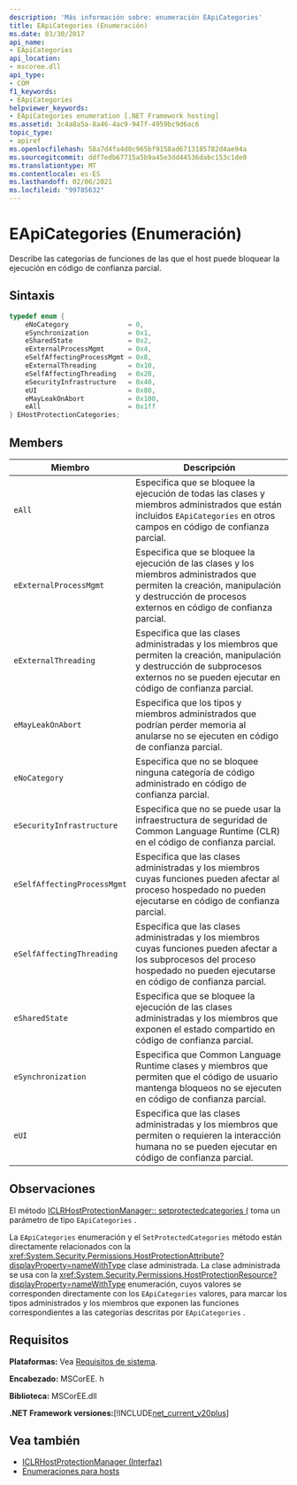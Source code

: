 ```yaml
---
description: 'Más información sobre: enumeración EApiCategories'
title: EApiCategories (Enumeración)
ms.date: 03/30/2017
api_name:
- EApiCategories
api_location:
- mscoree.dll
api_type:
- COM
f1_keywords:
- EApiCategories
helpviewer_keywords:
- EApiCategories enumeration [.NET Framework hosting]
ms.assetid: 3c4a8a5a-8a46-4ac9-947f-4959bc9d6ac6
topic_type:
- apiref
ms.openlocfilehash: 58a7d4fa4d0c965bf9158ad6713185782d4ae94a
ms.sourcegitcommit: ddf7edb67715a5b9a45e3dd44536dabc153c1de0
ms.translationtype: MT
ms.contentlocale: es-ES
ms.lasthandoff: 02/06/2021
ms.locfileid: "99785632"
---
```

# <a name="eapicategories-enumeration"></a>EApiCategories (Enumeración)

Describe las categorías de funciones de las que el host puede bloquear la ejecución en código de confianza parcial.  
  
## <a name="syntax"></a>Sintaxis  
  
```cpp  
typedef enum {  
    eNoCategory               = 0,  
    eSynchronization          = 0x1,  
    eSharedState              = 0x2,  
    eExternalProcessMgmt      = 0x4,  
    eSelfAffectingProcessMgmt = 0x8,  
    eExternalThreading        = 0x10,  
    eSelfAffectingThreading   = 0x20,  
    eSecurityInfrastructure   = 0x40,  
    eUI                       = 0x80,  
    eMayLeakOnAbort           = 0x100,  
    eAll                      = 0x1ff  
} EHostProtectionCategories;  
```  
  
## <a name="members"></a>Members  
  
|Miembro|Descripción|  
|------------|-----------------|  
|`eAll`|Especifica que se bloquee la ejecución de todas las clases y miembros administrados que están incluidos `EApiCategories` en otros campos en código de confianza parcial.|  
|`eExternalProcessMgmt`|Especifica que se bloquee la ejecución de las clases y los miembros administrados que permiten la creación, manipulación y destrucción de procesos externos en código de confianza parcial.|  
|`eExternalThreading`|Especifica que las clases administradas y los miembros que permiten la creación, manipulación y destrucción de subprocesos externos no se pueden ejecutar en código de confianza parcial.|  
|`eMayLeakOnAbort`|Especifica que los tipos y miembros administrados que podrían perder memoria al anularse no se ejecuten en código de confianza parcial.|  
|`eNoCategory`|Especifica que no se bloquee ninguna categoría de código administrado en código de confianza parcial.|  
|`eSecurityInfrastructure`|Especifica que no se puede usar la infraestructura de seguridad de Common Language Runtime (CLR) en el código de confianza parcial.|  
|`eSelfAffectingProcessMgmt`|Especifica que las clases administradas y los miembros cuyas funciones pueden afectar al proceso hospedado no pueden ejecutarse en código de confianza parcial.|  
|`eSelfAffectingThreading`|Especifica que las clases administradas y los miembros cuyas funciones pueden afectar a los subprocesos del proceso hospedado no pueden ejecutarse en código de confianza parcial.|  
|`eSharedState`|Especifica que se bloquee la ejecución de las clases administradas y los miembros que exponen el estado compartido en código de confianza parcial.|  
|`eSynchronization`|Especifica que Common Language Runtime clases y miembros que permiten que el código de usuario mantenga bloqueos no se ejecuten en código de confianza parcial.|  
|`eUI`|Especifica que las clases administradas y los miembros que permiten o requieren la interacción humana no se pueden ejecutar en código de confianza parcial.|  
  
## <a name="remarks"></a>Observaciones  

 El método [ICLRHostProtectionManager:: setprotectedcategories (](iclrhostprotectionmanager-setprotectedcategories-method.md) toma un parámetro de tipo `EApiCategories` .  
  
 La `EApiCategories` enumeración y el `SetProtectedCategories` método están directamente relacionados con la <xref:System.Security.Permissions.HostProtectionAttribute?displayProperty=nameWithType> clase administrada. La clase administrada se usa con la <xref:System.Security.Permissions.HostProtectionResource?displayProperty=nameWithType> enumeración, cuyos valores se corresponden directamente con los `EApiCategories` valores, para marcar los tipos administrados y los miembros que exponen las funciones correspondientes a las categorías descritas por `EApiCategories` .  
  
## <a name="requirements"></a>Requisitos  

 **Plataformas:** Vea [Requisitos de sistema](../../get-started/system-requirements.md).  
  
 **Encabezado:** MSCorEE. h  
  
 **Biblioteca:** MSCorEE.dll  
  
 **.NET Framework versiones:**[!INCLUDE[net_current_v20plus](../../../../includes/net-current-v20plus-md.md)]  
  
## <a name="see-also"></a>Vea también

- [ICLRHostProtectionManager (Interfaz)](iclrhostprotectionmanager-interface.md)
- [Enumeraciones para hosts](hosting-enumerations.md)
